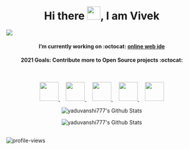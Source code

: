 

<p align="center">
  <h1 align="center">Hi there <img src="https://github.com/TheDudeThatCode/TheDudeThatCode/blob/master/Assets/Hi.gif" width="35px">, I am Vivek  </h1>
</p>



![](https://raw.githubusercontent.com/metoop/shravan20/main/assets/header.png)


<h4 align="center"> I’m currently working on :octocat: <a href="https://www.ideseven.live/">online web ide</a>
  </h4>
  
<!-- ![conrtribution chart](https://user-images.githubusercontent.com/49487927/121585645-7390dc80-ca50-11eb-9873-60101788dfc5.gif) -->

<h4 align="center">
    <b> 2021 Goals: Contribute more to Open Source projects :octocat: </b>
</h4>

<br>

<p align="center">
  <a title="Portfolio" href="https://yaduvanshi777.github.io/">
    <img src="https://cdn0.iconfinder.com/data/icons/web-development-79/32/development_globe_sphere-64.png" width="50" height="50" />
  </a>
  &nbsp;
  &nbsp;
  <!--
  <a title="DEV.to" href="https://dev.to/yaduvanshi777">
    <img src="https://cdn3.iconfinder.com/data/icons/logos-and-brands-adobe/512/84_Dev-512.png" width="50" height="50" />
  </a>
  &nbsp;
  &nbsp;
  -->
  <!--
  <a title="Medium" href="https://medium.com/@yaduvanshi777">
    <img src="https://cdn.mos.cms.futurecdn.net/uazw6gFQuEC29mxMM55Tpb-1200-80.jpg" width="45" height="45"  />
  </a>
  &nbsp;
  &nbsp;
  -->
  <a title="LinkedIn" href="https://www.linkedin.com/in/vkumar777/">
    <img src="https://cdn4.iconfinder.com/data/icons/social-media-and-logos-11/32/Logo_LinkedIn-512.png" width="50" height="50" />
  </a>
  &nbsp;
  &nbsp;
  
  <a title="Email" href="mailto:raovivekkumar11@gmail.com">
    <img src="https://cdn4.iconfinder.com/data/icons/social-media-and-logos-11/32/Logo_Gmail_envelope_letter_email-64.png" width="50" height="50" />
  </a>
  &nbsp;
  &nbsp;
  
  <a title="Stackoverflow" href="https://stackoverflow.com/users/14455576/vivek-kumar?tab=profile">
    <img src="https://cdn0.iconfinder.com/data/icons/social-media-and-logos-11/32/logo_stackoverflow_Stack_overflow-64.png" width="50" height="50" />
  </a>
  &nbsp;
  &nbsp;
  
  <a title="Twitter" href="https://twitter.com/yaduvanshi777">
    <img src="https://cdn4.iconfinder.com/data/icons/social-media-and-logos-11/32/Logo_Twitter_bird-64.png" width="50" height="50" />
  </a>
</p>


<p align="center">
    <img align="center" alt="yaduvanshi777's Github Stats" src="https://github-readme-stats.vercel.app/api?username=yaduvanshi777&show_icons=true&hide_border=true" />
</p>

<p align="center">
    <img align="center" alt="yaduvanshi777's Github Stats" src="https://github-readme-streak-stats.herokuapp.com/?user=yaduvanshi777" />
</p>
<!-- <br> -->
<br>
<img src="https://komarev.com/ghpvc/?username=yaduvanshi777&color=green" alt="profile-views">
